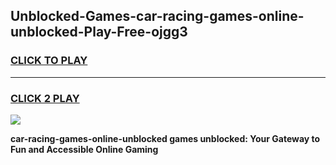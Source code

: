 
## Unblocked-Games-car-racing-games-online-unblocked-Play-Free-ojgg3
<h3>
<a href="https://premium76.site?title=car-racing-games-online-unblocked&ref=18A1">CLICK TO PLAY</a></h3>
<hr>

<h3>
<a href="https://premium76.site?title=car-racing-games-online-unblocked&ref=18A1">CLICK 2 PLAY</a>
  
</h3>

<a href="https://premium76.site?title=car-racing-games-online-unblocked&ref=18A1"><img src="https://clearcache.store/games.png"></a>


**car-racing-games-online-unblocked games unblocked: Your Gateway to Fun and Accessible Online Gaming**
